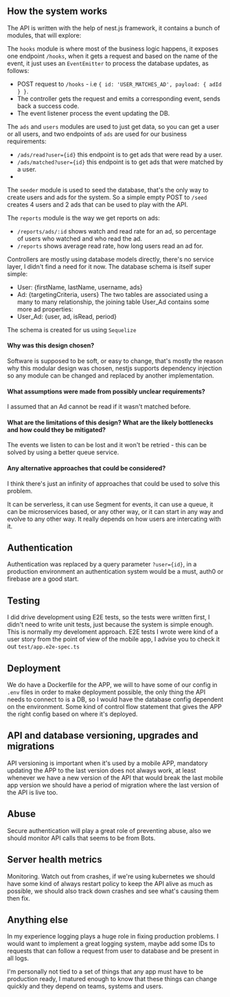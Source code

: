 ## How the system works
The API is written with the help of nest.js framework, it contains a bunch of modules, that will explore:

The `hooks` module is where most of the business logic happens, it exposes one endpoint `/hooks`, when it gets a request and based on the name of the event, it just uses an `EventEmitter` to process the database updates, as follows:

- POST request to `/hooks` - i.e `{ id: 'USER_MATCHES_AD', payload: { adId } }`.
- The controller gets the request and emits a corresponding event, sends back a success code.
- The event listener process the event updating the DB.

The `ads` and `users` modules are used to just get data, so you can get a user or all users, and two endpoints of `ads` are used for our business requirements:

- `/ads/read?user={id}` this endpoint is to get ads that were read by a user.
- `/ads/matched?user={id}` this endpoint is to get ads that were matched by a user.
- 
The `seeder` module is used to seed the database, that's the only way to create users and ads for the system.
So a simple empty POST to `/seed` creates 4 users and 2 ads that can be used to play with the API.

The `reports` module is the way we get reports on ads:
- `/reports/ads/:id` shows watch and read rate for an ad, so percentage of users who watched and who read the ad.
- `/reports` shows average read rate, how long users read an ad for.

Controllers are mostly using database models directly, there's no service layer, I didn't find a need for it now.
The database schema is itself super simple:
- User: {firstName, lastName, username, ads} 
- Ad: {targetingCriteria, users}
The two tables are associated using a many to many relationship, the joining table User_Ad contains some more ad properties:
- User_Ad: {user, ad, isRead, period}

The schema is created for us using `Sequelize`

#### Why was this design chosen?
Software is supposed to be soft, or easy to change, that's mostly the reason why this modular design was chosen, nestjs supports dependency injection so any module can be changed and replaced by another implementation.

#### What assumptions were made from possibly unclear requirements?
I assumed that an Ad cannot be read if it wasn't matched before.

#### What are the limitations of this design? What are the likely bottlenecks and how could they be mitigated?
The events we listen to can be lost and it won't be retried - this can be solved by using a better queue service.

#### Any alternative approaches that could be considered?
I think there's just an infinity of approaches that could be used to solve this problem.

It can be serverless, it can use Segment for events, it can use a queue, it can be microservices based, or any other way, or it can start in any way and evolve to any other way. It really depends on how users are intercating with it.

## Authentication
Authentication was replaced by a query parameter `?user={id}`, in a production environment an authentication system would be a must, auth0 or firebase are a good start.

## Testing
I did drive development using E2E tests, so the tests were written first, I didn't need to write unit tests, just because the system is simple enough. This is normally my develoment approach.
E2E tests I wrote were kind of a user story from the point of view of the mobile app, I advise you to check it out `test/app.e2e-spec.ts`

## Deployment
We do have a Dockerfile for the APP, we will to have some of our config in `.env` files in order to make deployment possible, the only thing the API needs to connect to is a DB, so I would have the database config dependent on the environment. Some kind of control flow statement that gives the APP the right config based on where it's deployed.

## API and database versioning, upgrades and migrations
API versioning is important when it's used by a mobile APP, mandatory updating the APP to the last version does not always work, at least whenever we have a new version of the API that would break the last mobile app version we should have a period of migration where the last version of the API is live too.

## Abuse
Secure authentication will play a great role of preventing abuse, also we should monitor API calls that seems to be from Bots.

## Server health metrics
Monitoring. Watch out from crashes, if we're using kubernetes we should have some kind of always restart policy to keep the API alive as much as possible, we should also track down crashes and see what's causing them then fix.

## Anything else
In my experience logging plays a huge role in fixing production problems. I would want to implement a great logging system, maybe add some IDs to requests that can follow a request from user to database and be present in all logs.

I'm personally not tied to a set of things that any app must have to be production ready, I matured enough to know that these things can change quickly and they depend on teams, systems and users.
